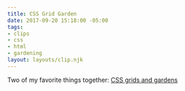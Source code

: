 ```yaml
---
title: CSS Grid Garden
date: 2017-09-20 15:18:00 -05:00
tags:
- clips
- css
- html
- gardening
layout: layouts/clip.njk
---
```


Two of my favorite things together: [CSS grids and gardens](http://cssgridgarden.com/)
